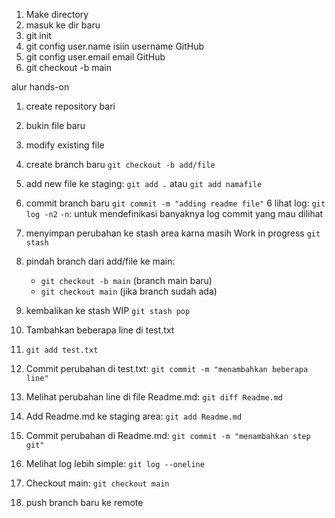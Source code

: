 1. Make directory
2. masuk ke dir baru
3. git init
4. git config user.name isiin username GitHub
5. git config user.email email GitHub
6. git checkout -b main


alur hands-on
1. create repository bari
2. bukin file baru
3. modify existing file
4. create branch baru `git checkout -b add/file`
5. add new file ke staging: `git add .` atau `git add namafile`
5. commit branch baru `git commit -m "adding readme file"`
6 lihat log: `git log -n2` `-n`: untuk mendefinikasi banyaknya log commit yang mau dilihat
7. menyimpan perubahan ke stash area karna masih Work in progress `git stash`
8. pindah branch dari add/file ke main:
    - `git checkout -b main` (branch main baru)
    - `git checkout main` (jika branch sudah ada)
9. kembalikan ke stash WIP `git stash pop`
10. Tambahkan beberapa line di test.txt
11. `git add test.txt`
12. Commit perubahan di test.txt: `git commit -m "menambahkan beberapa line"`
13. Melihat perubahan line di file Readme.md: `git diff Readme.md`
14. Add Readme.md ke staging area: `git add Readme.md`
15. Commit perubahan di Readme.md: `git commit -m "menambahkan step git"`
16. Melihat log lebih simple: `git log --oneline`
17. Checkout main: `git checkout main`

6. push branch baru ke remote